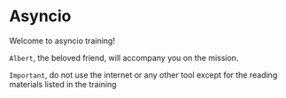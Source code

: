 # Asyncio

Welcome to asyncio training!

`Albert`, the beloved friend, will accompany you on the mission.

`Important`, do not use the internet or any other tool except for the reading materials listed in the training
